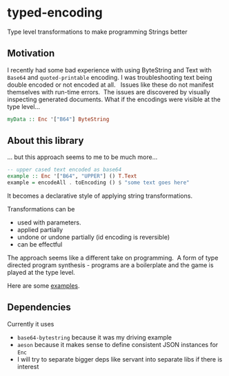 # typed-encoding
Type level transformations to make programming Strings better

## Motivation
I recently had some bad experience with using ByteString and Text with `Base64` and
`quoted-printable` encoding.
I was troubleshooting text being double encoded or not encoded at all.   
Issues like these do not manifest themselves with run-time errors.  The issues are discovered by visually inspecting generated documents.
What if the encodings were visible at the type level...

```Haskell
myData :: Enc '["B64"] ByteString
```

## About this library
... but this approach seems to me to be much more...

```Haskell
-- upper cased text encoded as base64
example :: Enc '["B64", "UPPER"] () T.Text
example = encodeAll . toEncoding () $ "some text goes here"
```
It becomes a declarative style of applying string transformations.

Transformations can be
   - used with parameters.
   - applied partially
   - undone or undone partially (id encoding is reversible)
   - can be effectful

The approach seems like a different take on programming. 
A form of type directed program synthesis - programs are a boilerplate and the game is played at the type level. 

Here are some [examples](src/Examples.hs).

## Dependencies

Currently it uses
   - `base64-bytestring` because it was my driving example
   - `aeson` because it makes sense to define consistent JSON instances for `Enc`
   - I will try to separate bigger deps like servant into separate libs if there is interest

